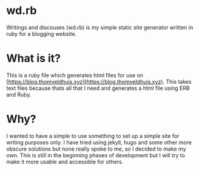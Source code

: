 # wd.rb
Writings and discouses (wd.rb) is my simple static site generator written in ruby for a blogging website.

# What is it?
This is a ruby file which generates html files for use on [https://blog.thomveldhuis.xyz](https://blog.thomveldhuis.xyz). This takes text files because thats all that I need and generates a html file using ERB and Ruby.

# Why?
I wanted to have a simple to use something to set up a simple site for writing purposes only. I have tried using jekyll, hugo and some other more obscure solutions but none really spoke to me, so I decided to make my own. This is still in the beginning phases of development but I will try to make it more usable and accessible for others.
